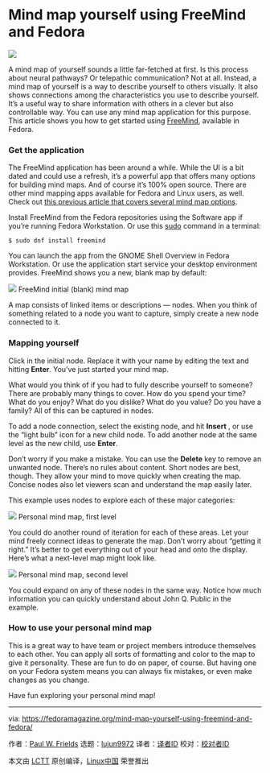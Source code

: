 [#]: collector: (lujun9972)
[#]: translator: (geekpi)
[#]: reviewer: ( )
[#]: publisher: ( )
[#]: url: ( )
[#]: subject: (Mind map yourself using FreeMind and Fedora)
[#]: via: (https://fedoramagazine.org/mind-map-yourself-using-freemind-and-fedora/)
[#]: author: (Paul W. Frields https://fedoramagazine.org/author/pfrields/)

Mind map yourself using FreeMind and Fedora
======
![](https://fedoramagazine.org/wp-content/uploads/2019/01/freemind-816x345.jpg)

A mind map of yourself sounds a little far-fetched at first. Is this process about neural pathways? Or telepathic communication? Not at all. Instead, a mind map of yourself is a way to describe yourself to others visually. It also shows connections among the characteristics you use to describe yourself. It’s a useful way to share information with others in a clever but also controllable way. You can use any mind map application for this purpose. This article shows you how to get started using [FreeMind][1], available in Fedora.

### Get the application

The FreeMind application has been around a while. While the UI is a bit dated and could use a refresh, it’s a powerful app that offers many options for building mind maps. And of course it’s 100% open source. There are other mind mapping apps available for Fedora and Linux users, as well. Check out [this previous article that covers several mind map options][2].

Install FreeMind from the Fedora repositories using the Software app if you’re running Fedora Workstation. Or use this [sudo][3] command in a terminal:

```
$ sudo dnf install freemind
```

You can launch the app from the GNOME Shell Overview in Fedora Workstation. Or use the application start service your desktop environment provides. FreeMind shows you a new, blank map by default:

![][4]
FreeMind initial (blank) mind map

A map consists of linked items or descriptions — nodes. When you think of something related to a node you want to capture, simply create a new node connected to it.

### Mapping yourself

Click in the initial node. Replace it with your name by editing the text and hitting **Enter**. You’ve just started your mind map.

What would you think of if you had to fully describe yourself to someone? There are probably many things to cover. How do you spend your time? What do you enjoy? What do you dislike? What do you value? Do you have a family? All of this can be captured in nodes.

To add a node connection, select the existing node, and hit **Insert** , or use the “light bulb” icon for a new child node. To add another node at the same level as the new child, use **Enter**.

Don’t worry if you make a mistake. You can use the **Delete** key to remove an unwanted node. There’s no rules about content. Short nodes are best, though. They allow your mind to move quickly when creating the map. Concise nodes also let viewers scan and understand the map easily later.

This example uses nodes to explore each of these major categories:

![][5]
Personal mind map, first level

You could do another round of iteration for each of these areas. Let your mind freely connect ideas to generate the map. Don’t worry about “getting it right.” It’s better to get everything out of your head and onto the display. Here’s what a next-level map might look like.

![][6]
Personal mind map, second level

You could expand on any of these nodes in the same way. Notice how much information you can quickly understand about John Q. Public in the example.

### How to use your personal mind map

This is a great way to have team or project members introduce themselves to each other. You can apply all sorts of formatting and color to the map to give it personality. These are fun to do on paper, of course. But having one on your Fedora system means you can always fix mistakes, or even make changes as you change.

Have fun exploring your personal mind map!



--------------------------------------------------------------------------------

via: https://fedoramagazine.org/mind-map-yourself-using-freemind-and-fedora/

作者：[Paul W. Frields][a]
选题：[lujun9972][b]
译者：[译者ID](https://github.com/译者ID)
校对：[校对者ID](https://github.com/校对者ID)

本文由 [LCTT](https://github.com/LCTT/TranslateProject) 原创编译，[Linux中国](https://linux.cn/) 荣誉推出

[a]: https://fedoramagazine.org/author/pfrields/
[b]: https://github.com/lujun9972
[1]: http://freemind.sourceforge.net/wiki/index.php/Main_Page
[2]: https://fedoramagazine.org/three-mind-mapping-tools-fedora/
[3]: https://fedoramagazine.org/howto-use-sudo/
[4]: https://fedoramagazine.org/wp-content/uploads/2019/01/Screenshot-from-2019-01-19-15-17-04-1024x736.png
[5]: https://fedoramagazine.org/wp-content/uploads/2019/01/Screenshot-from-2019-01-19-15-32-38-1024x736.png
[6]: https://fedoramagazine.org/wp-content/uploads/2019/01/Screenshot-from-2019-01-19-15-38-00-1024x736.png
